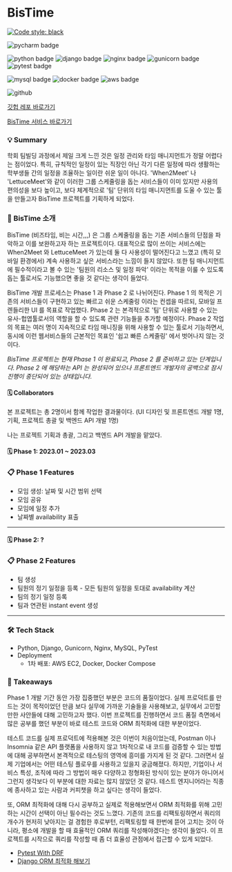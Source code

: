 # BisTime

[![Code style: black](https://img.shields.io/badge/code%20style-black-000000.svg)](https://github.com/psf/black)

![pycharm badge](https://img.shields.io/badge/PyCharm-000000?style=flat-square&logo=PyCharm&logoColor=white)

![python badge](https://img.shields.io/badge/Python-3776AB?style=flat-square&logo=Python&logoColor=white)
![django badge](https://img.shields.io/badge/Django-092E20?style=flat-square&logo=Django&logoColor=white)
![nginx badge](https://img.shields.io/badge/NGINX-009639?style=flat-square&logo=NGINX&logoColor=white)
![gunicorn badge](https://img.shields.io/badge/Gunicorn-499848?style=flat-square&logo=Gunicorn&logoColor=white)
![pytest badge](https://img.shields.io/badge/Pytest-0A9EDC?style=flat-square&logo=Pytest&logoColor=white)

![mysql badge](https://img.shields.io/badge/MySQL-4479A1?style=flat-square&logo=MySQL&logoColor=white)
![docker badge](https://img.shields.io/badge/Docker-2496ED?style=flat-square&logo=Docker&logoColor=white)
![aws badge](https://img.shields.io/badge/AWS-232f3e?style=flat-square&logo=amazon-aws&logoColor=white)


![github](https://img.shields.io/badge/GitHub-181717?style=for-the-badge&logo=GitHub&logoColor=white)

[깃헙 레포 바로가기](https://github.com/PI304/BisTime-API)

[BisTime 서비스 바로가기](https://bistime.app)



### 💡 Summary
학회 팀빌딩 과정에서 제일 크게 느낀 것은 일정 관리와 타임 매니지먼트가 정말 어렵다는 점이었다. 
특히, 규칙적인 일정이 있는 직장인 아닌 각기 다른 일정에 따라 생활하는 학부생들 간의 일정을 조율하는 일이란
쉬운 일이 아니다. 'When2Meet' 나 'LettuceMeet'와 같이 이러한 그룹 스케줄링을 돕는 서비스들이 이미 있지만
사용의 편의성을 보다 높이고, 보다 체계적으로 '팀' 단위의 타임 매니지먼트를 도울 수 있는 툴을 만들고자 
BisTime 프로젝트를 기획하게 되었다. 


### 👀 BisTime 소개
BisTime (비즈타임, 비는 시간,,,) 은 그룹 스케줄링을 돕는 기존 서비스들의 단점을 파악하고 이를 보완하고자 하는 프로젝트이다.
대표적으로 많이 쓰이는 서비스에는 When2Meet 와 LettuceMeet 가 있는데 둘 다 사용성이 떨어진다고 느꼈고 (특히 모바일 환경에서)
계속 사용하고 싶은 서비스라는 느낌이 들지 않았다. 또한 팀 매니지먼트에 필수적이라고 볼 수 있는 '팀원의 리소스 및 일정 파악' 이라는
목적을 이룰 수 있도록 돕는 툴로서도 기능했으면 좋을 것 같다는 생각이 들었다. 

BisTime 개발 프로세스는 Phase 1 과 Phase 2 로 나뉘어진다. Phase 1 의 목적은 기존의 서비스들이 구현하고 있는
빠르고 쉬운 스케줄링 이라는 컨셉을 따르되, 모바일 프렌들리한 UI 를 목표로 작업했다. Phase 2 는 본격적으로 '팀' 단위로 사용할 수 있는
유사-헙엽툴로서의 역할을 할 수 있도록 관련 기능들을 추가할 예정이다. Phase 2 작업의 목표는 여러 명이 지속적으로 타임 매니징을 위해
사용할 수 있는 툴로서 기능하면서, 동시에 이런 웹서비스들의 근본적인 목표인 '쉽고 빠른 스케줄링' 에서 벗어나지 않는 것이다.

*BisTime 프로젝트는 현재 Phase 1 이 완료되고, Phase 2 를 준비하고 있는 단계입니다. Phase 2 에 해당하는 API 는 완성되어 있으나 프론트엔드 개발자의 공백으로
잠시 진행이 중단되어 있는 상태입니다.*

#### 🗓 Collaborators
본 프로젝트는 총 2명이서 함께 작업한 결과물이다. (UI 디자인 및 프론트엔드 개발 1명, 기획, 프로젝트 총괄 및 백엔드 API 개발 1명)

나는 프로젝트 기획과 총괄, 그리고 백엔드 API 개발을 맡았다.

#### 🗓 Phase 1: 2023.01 ~ 2023.03

### 📋 Phase 1 Features
* 모임 생성: 날짜 및 시간 범위 선택
* 모임 공유
* 모임에 일정 추가
* 날짜별 availability 표출
---
#### 🗓 Phase 2: ?

### 📋 Phase 2 Features
* 팀 생성
* 팀원의 정기 일정을 등록 - 모든 팀원의 일정을 토대로 availability 계산
* 팀의 정기 일정 등록
* 팀과 연관된 instant event 생성

---

### 🛠 Tech Stack
* Python, Django, Gunicorn, Nginx, MySQL, PyTest
* Deployment
    * 1차 배포: AWS EC2, Docker, Docker Compose


### 📌 Takeaways
Phase 1 개발 기간 동안 가장 집중했던 부분은 코드의 품질이었다. 실제 프로덕트를 만드는 것이 목적이었던 만큼
보다 실무에 가까운 기술들을 사용해보고, 실무에서 고민할 만한 사안들에 대해 고민하고자 했다.
이번 프로젝트를 진행하면서 코드 품질 측면에서 많은 공부를 했던 부분이 바로 테스트 코드와 ORM 최적화에 
대한 부분이었다.

테스트 코드를 실제 프로덕트에 적용해본 것은 이번이 처음이었는데, 
Postman 이나 Insomnia 같은 API 플랫폼을 사용하지 않고 1차적으로 내 코드를 검증할 수 있는 방법에 
대해 공부하면서 본격적으로 테스팅의 영역에 흥미를 가지게 된 것 같다. 그러면서 실제 기업에서는 어떤 테스팅
플로우를 사용하고 있을지 궁금해졌다. 하지만, 기업이나 서비스 특성, 조직에 따라 그 방법이 매우 다양하고
정형화된 방식이 있는 분야가 아니어서 그런지 생각보다 이 부분에 대한 자료는 많지 않았던 것 같다. 
테스트 엔지니어라는 직종에 종사하고 있는 사람과 커피챗을 하고 싶다는 생각이 들었다.

또, ORM 최적화에 대해 다시 공부하고 실제로 적용해보면서 ORM 최적화를 위해 고민하는 시간이 선택이 아닌
필수라는 것도 느꼈다. 기존의 코드를 리팩토링하면서 쿼리의 개수가 현저히 낮아지는 걸 경험한 후로부턴, 리팩토링할 때
한번에 뜯어 고치는 것이 아니라, 평소에 개발을 할 때 효율적인 ORM 쿼리를 작성해야겠다는 생각이 들었다. 
이 프로젝트를 시작으로 쿼리를 작성할 때 좀 더 효율성 관점에서 접근할 수 있게 되었다.


- [Pytest With DRF](https://earthlyz9-dev.oopy.io/thoughts/pytest-with-drf)
- [Django ORM 최적화 해보기](https://earthlyz9-dev.oopy.io/thoughts/django-orm-optimization) 
